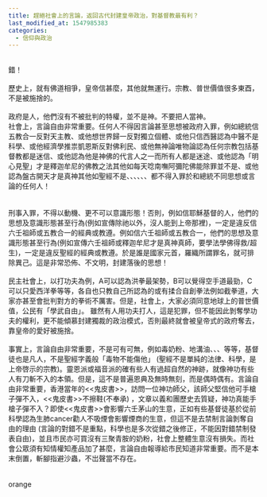 ```yaml
---
title: 趕絕社會上的言論，返回古代封建皇帝政治，對基督教最有利？
last_modified_at: 1547985383
categories:
  - 信仰與政治
---
```


 <br> 錯！<br><br> 歷史上，就有佛道相爭，皇帝信甚麼，其他就無運行。宗教、普世價值很多東酉，不是被施捨的。<br><br> 政府是人，他們沒有不被批判的特權，並不是神。不要把人當神。<!--more--><br>社會上，言論自由非常重要。任何人不得因言論甚至思想被政府入罪，例如總統信五教合一反對天主教、或他想世界歸一反對獨立個體、或他只信西醫認為中醫不是科學、或他經濟學推祟凱恩斯反對佛利民、或他無神論唯物論認為任何宗教包括基督教都是迷信、或他認為他是神佛的代言人之一而所有人都是迷途、或他認為「明心見聖」才是釋迦牟尼的佛教之法其他如每天唸南嘸阿彌陀佛能除罪並不是、或他認為盤古開天才是真神其他如聖經不是、、、、、、都不得入罪於和總統不同思想或言論的任何人！<br><br><br>刑事入罪，不得以動機、更不可以意識形態！否則，例如信耶穌基督的人，他們的思想及意識形態甚至行為(例如宣傳除祂以外，沒人能到上帝那裡)，一定是違反信六壬祖師或五教合一的經典或教遵。例如信六壬祖師或五教合一，他們的思想及意識形態甚至行為(例如宣傳六壬祖師或釋迦牟尼才是真神真師，要學法學佛得救/超生)，一定是違反聖經的經典或教遵。於是誰是國家元首，羅織所謂罪名，就可排除異己。這是非常恐佈、不文明，封建落後的思想！<br><br>民主社會上，以打功夫為例，A可以認為洪拳最架勢，B可以覺得空手道最勁，C可以只愛西洋拳等等，各自也只教自己所認為的或有揉合自創拳法例如截拳道，大家亦甚至會批判對方的拳術不厲害。但是，社會上，大家必須同意地球上的普世價值，公民有「學武自由」。 雖然有人用功夫打人，這是犯罪，但不能因此剝奪學功夫的權利，更不能傾慕封建獨裁的政治模式，否則最終就會被皇帝式的政府奪去，靠皇帝的愛好被施捨。<br><br>事實上，言論自由非常重要，不是可有可無，例如毒奶粉、地溝油、、、等等，基督徒也是凡人，不是聖經字義般「毒物不能傷他」 (聖經不是單純的法律、科學，是上帝啓示的宗教)。靈恩派或福音派的確有些人有過超自然的神跡，就像神功有些人有刀斬不入的本領。但是，這不是普遍恩典及無時無刻，而是偶時偶有。言論自由非常重要，香港當年的<<鬼皮書>>，訪問一位神功師父，該師父堅信他可手槍子彈不入，<<鬼皮書>>不擦鞋(不奉承) ，文章以義和團歷史去質疑，神功真能手槍子彈不入？即使<<鬼皮書>>會影響六壬茅山的生意，正如有些基督徒基於從前科學認為生肺cancer勸人不吸煙會影響煙商的生意，但這不是去禁制言論剝奪自由的理由 (言論的對錯不是重點，科學也是多次從錯之後修正，不能因對錯禁制發表自由)，並且市民亦可買沒有三聚青胺的奶粉，社會上整體生意沒有損失。而社會公眾須有知情權知產品加了甚麼，言論自由報導給市民知道非常重要。而不是本末倒置，斬腳指避沙蟲，不岀聲當不存在。<br><br><br>orange<br>
